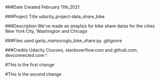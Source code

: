 ###Date Created
February 11th,2021

###Project Title
udacity_project-data_share_bike

###Description
We've made an anaylsis for bike share datas for the cities New York City, Washington and Chicago

###Files used
garip_mansuroglu_bike_share.py
.gitignore

###Credits 
Udacity Courses, stackoverflow.com and github.com, devconnected.com !


#This is the first change

#This is the second change